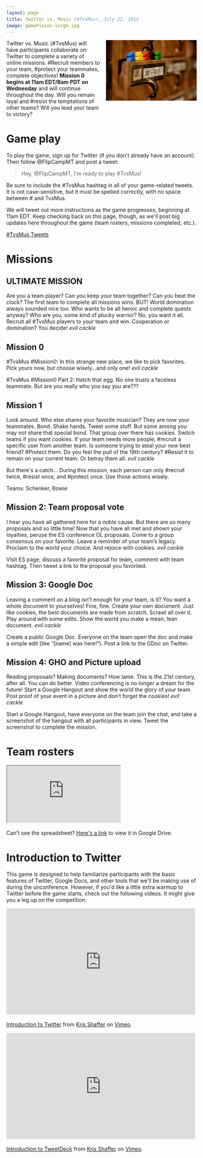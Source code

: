 ```yaml
---
layout: page
title: Twitter vs. Music (#TvsMus), July 22, 2015
image: gamePieces-large.jpg
---
```


<a href="https://www.flickr.com/photos/dejonghe/8047778507/in/photolist-dg9YaR-dg9XQa-dg9XBZ-yiXwo-dZ75Et-8bmbv-dUCkCv-dUCkBK-dUCkBa-4iq7z6-7i38X4-7i3dJU-7i3e6N-7jMTMU-7hYFLB-7i72sf-7i3cef-7i39dW-7i3imA-7hYeYF-7i3aUW-7i6ZvQ-7i3hwU-7i3jhW-7i73Pw-7h5HsL-7h8a5Q-7h8b3W-7h8ygQ-7h8h37-7h7rmQ-7h4Awr-7h8oJm-7h7AYb-7h83qq-7h8of7-7h7BxY-7h8tbU-7h73e5-7h6U45-7h82EY-j3KcWt-DC7DN-dqke1G-qHpk1R-2LtpWv-7xb1N7-qmqJUb-rHNYoN-7nwgRp"><img style="float:right; padding: 0px 0px 16px 16px" src="/img/gamePieces.jpg" /></a>Twitter vs. Music (#TvsMus) will have participants collaborate on Twitter to complete a variety of online missions. #Recruit members to your team, #protect your teammates, complete objectives! **Mission 0 begins at 11am EDT/8am PDT on Wednesday** and will continue throughout the day. Will you remain loyal and #resist the temptations of other teams? Will you lead your team to victory? 

# Game play

To play the game, sign up for Twitter (if you don't already have an account). Then follow @FlipCampMT and post a tweet:

> Hey, @FlipCampMT, I'm ready to play #TvsMus!

Be sure to include the #TvsMus hashtag in all of your game-related tweets. It is not case-sensitive, but it must be spelled correctly, with no space between # and TvsMus. 

We will tweet out more instructions as the game progresses, beginning at 11am EDT. Keep checking back on this page, though, as we'll post big updates here throughout the game (team rosters, missions completed, etc.). 

<div class="center-video">
<a class="twitter-timeline" data-dnt="true" href="https://twitter.com/hashtag/TvsMus" data-widget-id="623867758950780928">#TvsMus Tweets</a>
<script>!function(d,s,id){var js,fjs=d.getElementsByTagName(s)[0],p=/^http:/.test(d.location)?'http':'https';if(!d.getElementById(id)){js=d.createElement(s);js.id=id;js.src=p+"://platform.twitter.com/widgets.js";fjs.parentNode.insertBefore(js,fjs);}}(document,"script","twitter-wjs");</script>
</div>

# Missions

## ULTIMATE MISSION

Are you a team player? Can you keep your team together? Can you beat the clock? The first team to complete all missions wins. BUT! World domination always sounded nice too. Who wants to be all heroic and complete quests anyway? Who are you, some kind of plucky warrior? No, you want it all. Recruit all #TvsMus players to your team and win. Cooperation or domination? You decide! *evil cackle*

## Mission 0

\#TvsMus #Mission0: In this strange new place, we like to pick favorites. Pick yours now, but choose wisely…and only one! *evil cackle*

\#TvsMus #Mission0 Part 2: Hatch that egg. No one trusts a faceless teammate. But are you really who you say you are???

## Mission 1

Look around. Who else shares your favorite musician? They are now your teammates. Bond. Shake hands. Tweet some stuff. But some among you may not share that special bond. That group over there has cookies. Switch teams if you want cookies. If your team needs more people, #recruit a specific user from another team. Is someone trying to steal your new best friend? #Protect them. Do you feel the pull of the 19th century? #Resist it to remain on your current team. Or betray them all. *evil cackle*

But there's a catch... During this mission, each person can only #recruit twice, #resist once, and #protect once. Use those actions wisely.

Teams: Schenker, Bowie


## Mission 2: Team proposal vote

I hear you have all gathered here for a noble cause. But there are so many proposals and so little time! Now that you have all met and shown your loyalties, peruse the ES conference OL proposals. Come to a group consensus on your favorite. Leave a reminder of your team’s legacy. Proclaim to the world your choice. And rejoice with cookies. *evil cackle* 

Visit ES page, discuss a favorite proposal for team, comment with team hashtag. Then tweet a link to the proposal you favorited.

## Mission 3: Google Doc

Leaving a comment on a blog isn’t enough for your team, is it? You want a whole document to yourselves! Fine, fine. Create your own document. Just like cookies, the best documents are made from scratch. Scrawl all over it. Play around with some edits. Show the world you make a mean, lean document. *evil cackle*

Create a public Google Doc. Everyone on the team open the doc and make a simple edit (like “[name] was here!”). Post a link to the GDoc on Twitter.

## Mission 4: GHO and Picture upload

Reading proposals? Making documents? How lame. This is the 21st century, after all. You can do better. Video conferencing is no longer a dream for the future! Start a Google Hangout and show the world the glory of your team. Post proof of your event in a picture and don’t forget the cookies! *evil cackle*

Start a Google Hangout, have everyone on the team join the chat, and take a screenshot of the hangout with all participants in view. Tweet the screenshot to complete the mission.


# Team rosters

<div class="center-video">
<iframe src="https://docs.google.com/spreadsheets/d/1YHoacBhTUGQIyOMQDAVh5jYRCblU6LBra4Z8H7OxtD4/pubhtml?widget=true&amp;headers=false"></iframe>
</div>

Can't see the spreadsheet? [Here's a link](https://docs.google.com/spreadsheets/d/1YHoacBhTUGQIyOMQDAVh5jYRCblU6LBra4Z8H7OxtD4/edit?usp=sharing) to view it in Google Drive.

# Introduction to Twitter

This game is designed to help familiarize participants with the basic features of Twitter, Google Docs, and other tools that we'll be making use of during the unconference. However, if you'd like a little extra warmup to Twitter before the game starts, check out the following videos. It might give you a leg up on the competition.

<div class="center-video">
<iframe src="https://player.vimeo.com/video/133696253" width="500" height="281" frameborder="0" webkitallowfullscreen mozallowfullscreen allowfullscreen></iframe> <p><a href="https://vimeo.com/133696253">Introduction to Twitter</a> from <a href="https://vimeo.com/user11692346">Kris Shaffer</a> on <a href="https://vimeo.com">Vimeo</a>.</p>
</div>

<div class="center-video">
<iframe src="https://player.vimeo.com/video/133696254" width="500" height="281" frameborder="0" webkitallowfullscreen mozallowfullscreen allowfullscreen></iframe> <p><a href="https://vimeo.com/133696254">Introduction to TweetDeck</a> from <a href="https://vimeo.com/user11692346">Kris Shaffer</a> on <a href="https://vimeo.com">Vimeo</a>.</p>
</div>
